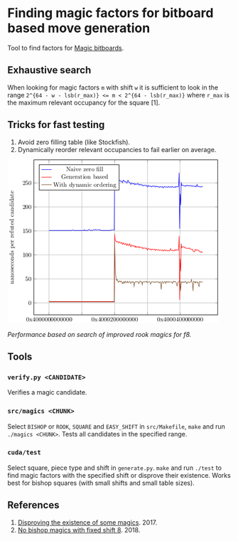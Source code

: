 Finding magic factors for bitboard based move generation
========================================================

Tool to find factors for [Magic bitboards](https://chessprogramming.wikispaces.com/Magic+Bitboards).

Exhaustive search
-----------------

When looking for magic factors `m` with shift `w` it is sufficient to look
in the range `2^{64 - w - lsb(r_max)} <= m < 2^{64 - lsb(r_max)}` where
`r_max` is the maximum relevant occupancy for the square [1].

Tricks for fast testing
-----------------------

1. Avoid zero filling table (like Stockfish).
2. Dynamically reorder relevant occupancies to fail earlier on average.

![Performance comparison](/fig-benchmark-rf8.png)

*Performance based on search of improved rook magics for f8.*

Tools
-----

### `verify.py <CANDIDATE>`

Verifies a magic candidate.

### `src/magics <CHUNK>`

Select `BISHOP` or `ROOK`, `SQUARE` and `EASY_SHIFT` in `src/Makefile`,
`make` and run `./magics <CHUNK>`. Tests all candidates in the specified range.

### `cuda/test`

Select square, piece type and shift in `generate.py`.
`make` and run `./test` to find magic factors with the specified
shift or disprove their existence. Works best for bishop squares (with small
shifts and small table sizes).

References
----------

1. [Disproving the existence of some magics](http://www.talkchess.com/forum/viewtopic.php?t=65187). 2017.
2. [No bishop magics with fixed shift 8](http://www.talkchess.com/forum/viewtopic.php?t=67051). 2018.

